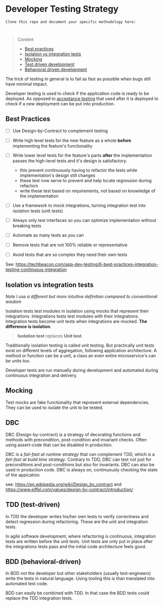 # Developer Testing Strategy

```
Clone this repo and document your specific methodology here:



```
> Content
> - [Best practices](#best-practices)
> - [Isolation vs integration tests](#isolation-vs-integration-tests)
> - [Mocking](#mocking)
> - [Test driven development](#tdd-test-driven)
> - [Behavioral driven development](#bdd-behavioral-driven)

The trick of testing in general is to fail as fast as possible when bugs still have minimal impact.

Developer testing is used to check if the application code is ready to be deployed. 
As opposed to [acceptance testing](acceptance-testing-strategy.md) that used after it is deployed to check if a new deployment can be put into production.

## Best Practices

- [ ] Use Design-by-Contract to complement testing


- [ ] Write high level tests for the new feature as a whole **before** implementing the feature's functionality


- [ ] Write lower level tests for the feature's parts **after** the implementation passes the high-level tests and it's design is satisfactory. 
   - this prevent continuously having to refactor the tests while implementation's design still changes
   - these test now serve to prevent and help locate regression during refactors
   - write these test based on requirements, not based on knowledge of the implementation


- [ ] Use a framework to mock integrations, turning integration test into isolation tests (unit tests)


- [ ] Always only test interfaces so you can optimize implementation without breaking tests


- [ ] Automate as many tests as you can


- [ ] Remove tests that are not 100% reliable or representative


- [ ] Avoid tests that are so complex they need their own tests


See: https://techbeacon.com/app-dev-testing/6-best-practices-integration-testing-continuous-integration 

## Isolation vs integration tests

*Note I use a different but more intuitive definition compared to conventional wisdom*

Isolation tests test modules in isolation using mocks that represent their integrations.
Integrations tests test modules with their integrations.
Integration tests become unit tests when integrations are mocked.
**The difference is isolation**.

> **Isolation test** replaces **Unit test**. 

Traditionally isolation testing is called unit testing. But practically unit tests exist on different levels of aggregation, following application architecture.
A method or function can be a unit, a class an even entire microservice's can be units too.

Developer tests are run manually during development and automated during continuous integration and delivery.

## Mocking

Test mocks are fake functionality that represent external dependencies. They can be used to isolate the unit to be tested.

## DBC

DBC (Design-by-contract) is a strategy of decorating functions and methods with precondition, post-condition and invariant checks.
Often using assert-code that can be disabled in production.

DBC is a *fail-fast at runtime strategy* that can complement TDD, which is a *fail-fast at build time strategy*.
Contrary to TDD, DBC can test not just for preconditions and post-conditions but also for invariants. DBC can also be used in production code. DBC is always on, continuously checking the state of the appication.

see: https://en.wikipedia.org/wiki/Design_by_contract and https://www.eiffel.com/values/design-by-contract/introduction/

## TDD (test-driven)

In TDD the developer writes his/her own tests to verify correctness and detect regression during refactoring.
These are the unit and integration tests.

In agile software development, where refactoring is continuous, integration tests are written before the unit tests.
Unit tests are only put in place after the integrations tests pass and the initial code architecture feels good.

## BDD (behavioral-driven)
 
In BDD not the developer but other stakeholders (usually test-engineers) write the tests in natural language.
Using tooling this is than translated into automated test code.

BDD can easily be combined with TDD. In that case the BDD tests could replace the TDD integration tests. 


